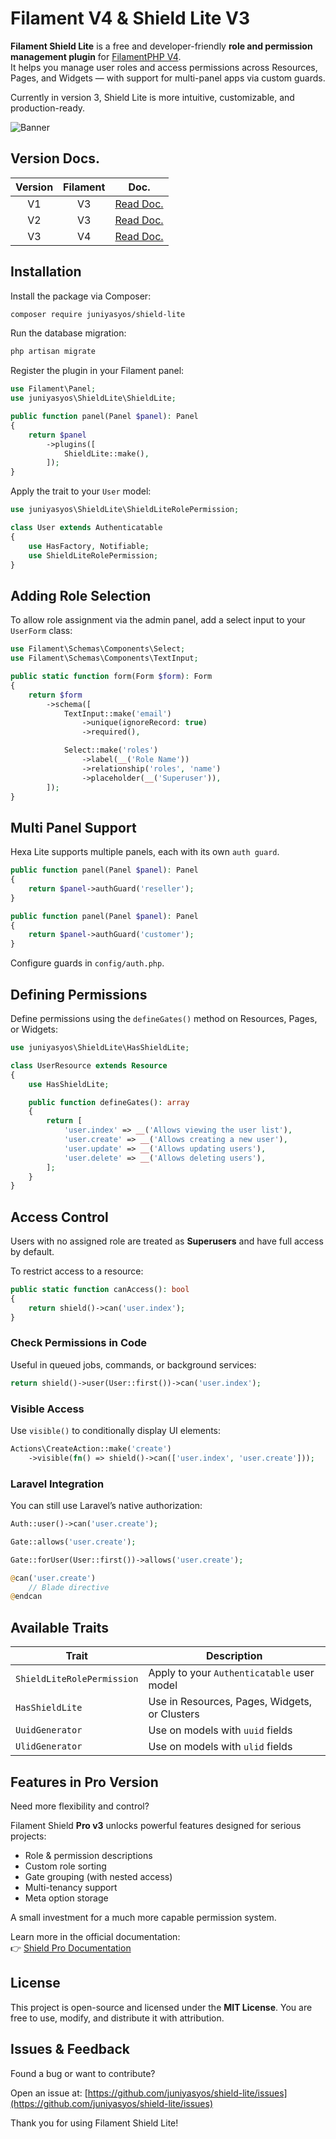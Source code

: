 # Filament V4 & Shield Lite V3

**Filament Shield Lite** is a free and developer-friendly **role and permission management plugin** for [FilamentPHP V4](https://filamentphp.com/).  
It helps you manage user roles and access permissions across Resources, Pages, and Widgets — with support for multi-panel apps via custom guards.

Currently in version 3, Shield Lite is more intuitive, customizable, and production-ready.

![Banner](https://github.com/juniyasyos/assets/blob/main/hexa/v2/banner.png?raw=true)

## Version Docs.

|Version|Filament|Doc.|
|:-:|:-:|-|
|V1|V3|[Read Doc.](https://github.com/juniyasyos/shield-lite/blob/main/docs/README.V1.md)|
|V2|V3|[Read Doc.](https://github.com/juniyasyos/shield-lite/blob/main/docs/README.V2.md)|
|V3|V4|[Read Doc.](https://github.com/juniyasyos/shield-lite/blob/main/README.md)|
    
## Installation

Install the package via Composer:

```bash
composer require juniyasyos/shield-lite
````

Run the database migration:

```bash
php artisan migrate
```

Register the plugin in your Filament panel:

```php
use Filament\Panel;
use juniyasyos\ShieldLite\ShieldLite;

public function panel(Panel $panel): Panel
{
    return $panel
        ->plugins([
            ShieldLite::make(),
        ]);
}
```

Apply the trait to your `User` model:

```php
use juniyasyos\ShieldLite\ShieldLiteRolePermission;

class User extends Authenticatable
{
    use HasFactory, Notifiable;
    use ShieldLiteRolePermission;
}
```


## Adding Role Selection

To allow role assignment via the admin panel, add a select input to your `UserForm` class:

```php
use Filament\Schemas\Components\Select;
use Filament\Schemas\Components\TextInput;

public static function form(Form $form): Form
{
    return $form
        ->schema([
            TextInput::make('email')
                ->unique(ignoreRecord: true)
                ->required(),

            Select::make('roles')
                ->label(__('Role Name'))
                ->relationship('roles', 'name')
                ->placeholder(__('Superuser')),
        ]);
}
```


## Multi Panel Support

Hexa Lite supports multiple panels, each with its own `auth guard`.

```php
public function panel(Panel $panel): Panel
{
    return $panel->authGuard('reseller');
}
```

```php
public function panel(Panel $panel): Panel
{
    return $panel->authGuard('customer');
}
```

Configure guards in `config/auth.php`.


## Defining Permissions

Define permissions using the `defineGates()` method on Resources, Pages, or Widgets:

```php
use juniyasyos\ShieldLite\HasShieldLite;

class UserResource extends Resource
{
    use HasShieldLite;

    public function defineGates(): array
    {
        return [
            'user.index' => __('Allows viewing the user list'),
            'user.create' => __('Allows creating a new user'),
            'user.update' => __('Allows updating users'),
            'user.delete' => __('Allows deleting users'),
        ];
    }
}
```


## Access Control

Users with no assigned role are treated as **Superusers** and have full access by default.

To restrict access to a resource:

```php
public static function canAccess(): bool
{
    return shield()->can('user.index');
}
```


### Check Permissions in Code

Useful in queued jobs, commands, or background services:

```php
return shield()->user(User::first())->can('user.index');
```


### Visible Access

Use `visible()` to conditionally display UI elements:

```php
Actions\CreateAction::make('create')
    ->visible(fn() => shield()->can(['user.index', 'user.create']));
```


### Laravel Integration

You can still use Laravel’s native authorization:

```php
Auth::user()->can('user.create');

Gate::allows('user.create');

Gate::forUser(User::first())->allows('user.create');

@can('user.create')
    // Blade directive
@endcan
```


## Available Traits

| Trait                    | Description                                   |
| ------------------------ | --------------------------------------------- |
| `ShieldLiteRolePermission` | Apply to your `Authenticatable` user model    |
| `HasShieldLite`            | Use in Resources, Pages, Widgets, or Clusters |
| `UuidGenerator`          | Use on models with `uuid` fields              |
| `UlidGenerator`          | Use on models with `ulid` fields              |


## Features in Pro Version

Need more flexibility and control?

Filament Shield **Pro v3** unlocks powerful features designed for serious projects:

* Role & permission descriptions
* Custom role sorting
* Gate grouping (with nested access)
* Multi-tenancy support
* Meta option storage

A small investment for a much more capable permission system.

Learn more in the official documentation:  
👉 [Shield Pro Documentation](https://github.com/juniyasyos/shield-docs)


## License

This project is open-source and licensed under the **MIT License**.
You are free to use, modify, and distribute it with attribution.


## Issues & Feedback

Found a bug or want to contribute?

Open an issue at:
[https://github.com/juniyasyos/shield-lite/issues](https://github.com/juniyasyos/shield-lite/issues)

Thank you for using Filament Shield Lite!
